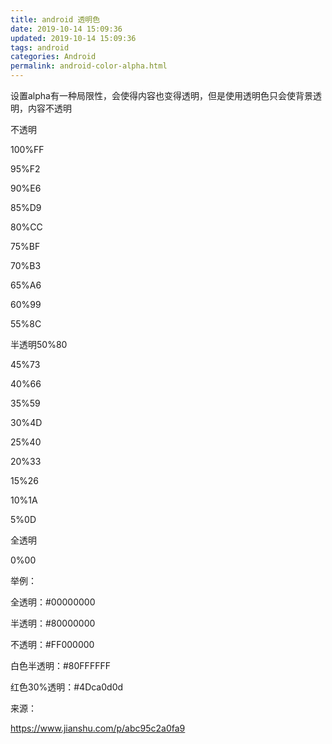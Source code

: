 ```yaml
---
title: android 透明色
date: 2019-10-14 15:09:36
updated: 2019-10-14 15:09:36
tags: android
categories: Android
permalink: android-color-alpha.html
---
```




设置alpha有一种局限性，会使得内容也变得透明，但是使用透明色只会使背景透明，内容不透明



不透明        

100%FF

 95%F2

 90%E6

 85%D9

 80%CC

 75%BF

 70%B3

 65%A6

 60%99

 55%8C

半透明50%80

 45%73

 40%66

 35%59

 30%4D

 25%40

 20%33

 15%26

 10%1A

 5%0D

全透明

0%00



举例：

全透明：#00000000

半透明：#80000000

不透明：#FF000000

白色半透明：#80FFFFFF

红色30%透明：#4Dca0d0d



来源：

 https://www.jianshu.com/p/abc95c2a0fa9 